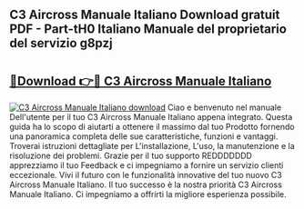 ## C3 Aircross Manuale Italiano Download gratuit PDF - Part-tH0 Italiano Manuale del proprietario del servizio g8pzj

# <h2><a href="http://dff1978.blite.top/?on=C3+Aircross+Manuale+Italiano">🔗Download 👉🔴 C3 Aircross Manuale Italiano</a></h2>

[![C3 Aircross Manuale Italiano download](https://i.imgur.com/lujVjoI.png)](http://dff1978.blite.top/?on=C3+Aircross+Manuale+Italiano)
Ciao e benvenuto nel manuale Dell'utente per il tuo C3 Aircross Manuale Italiano appena integrato. Questa guida ha lo scopo di aiutarti a ottenere il massimo dal tuo Prodotto fornendo una panoramica completa delle sue caratteristiche, funzioni e vantaggi. Troverai istruzioni dettagliate per L'installazione, L'uso, la manutenzione e la risoluzione dei problemi. Grazie per il tuo supporto REDDDDDDD apprezziamo il tuo Feedback e ci impegniamo a fornire un servizio clienti eccezionale. Vivi il futuro con le funzionalità innovative del tuo nuovo C3 Aircross Manuale Italiano. Il tuo successo è la nostra priorità C3 Aircross Manuale Italiano. Ci impegniamo a offrirti la migliore esperienza possibile.
